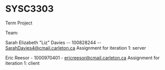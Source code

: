 # SYSC3303
Term Project

Team: 

Sarah Elizabeth "Liz" Davies  -- 100828244 -- SarahDavies4@cmail.carleton.ca
  Assignment for iteration 1: server
  
Eric Reesor - 1000970401 - ericreesor@cmail.carleton.ca
  Assignment for iteration 1: client
